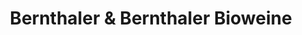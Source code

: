 ---
title: "Bernthaler & Bernthaler Bioweine"
url: /wien/bernthaler-und-bernthaler-bioweine/
shop: Wein
---